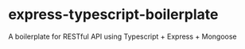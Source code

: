 # express-typescript-boilerplate
A boilerplate for RESTful API using Typescript + Express + Mongoose
